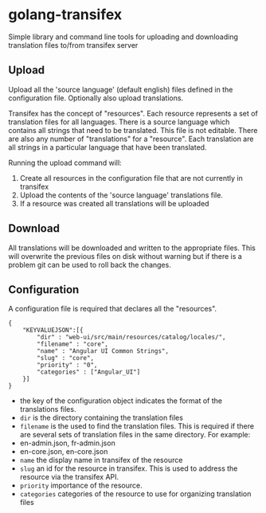 golang-transifex
================

Simple library and command line tools for uploading and downloading translation files to/from transifex server

Upload
------

Upload all the 'source language' (default english) files defined in the configuration file.
Optionally also upload translations.

Transifex has the concept of "resources".  Each resource represents a set of translation files for all languages.  There is a source language which contains all strings that need to be translated.  This file is not editable.  There are also any number of "translations" for a "resource".  Each translation are all strings in a particular language that have been translated.

Running the upload command will:

1. Create all resources in the configuration file that are not currently in transifex
2. Upload the contents of the 'source language' translations file.
3. If a resource was created all translations will be uploaded


Download
--------

All translations will be downloaded and written to the appropriate files.  This will overwrite the previous files on disk without warning but if there is a problem git can be used to roll back the changes.

Configuration
-------------

A configuration file is required that declares all the "resources".  

	{
		"KEYVALUEJSON":[{
			"dir" : "web-ui/src/main/resources/catalog/locales/",
			"filename" : "core",
			"name" : "Angular UI Common Strings",
			"slug" : "core",
			"priority" : "0",
			"categories" : ["Angular_UI"]
		}]
	}

* the key of the configuration object indicates the format of the translations files.  
* `dir` is the directory containing the translation files
* `filename` is the used to find the translation files.  This is required if there are several sets of translation files in the same directory.  For example: 
 * en-admin.json, fr-admin.json
 * en-core.json, en-core.json
* `name` the display name in transifex of the resource
* `slug` an id for the resource in transifex.  This is used to address the resource via the transifex API.
* `priority` importance of the resource.  
* `categories` categories of the resource to use for organizing translation files